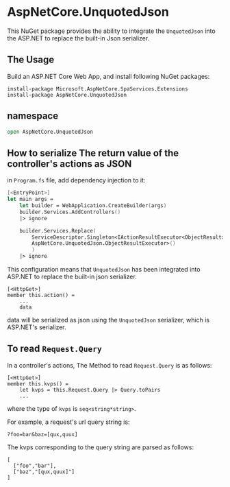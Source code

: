 # AspNetCore.UnquotedJson

This NuGet package provides the ability to integrate the `UnquotedJson` into the ASP.NET to replace the built-in Json serializer.

## The Usage

Build an ASP.NET Core Web App, and install following NuGet packages:

```
install-package Microsoft.AspNetCore.SpaServices.Extensions
install-package AspNetCore.UnquotedJson
```
## namespace

```fsharp
open AspNetCore.UnquotedJson
```

## How to serialize The return value of the controller's actions as JSON

in `Program.fs` file, add dependency injection to it:

```fsharp
[<EntryPoint>]
let main args =
    let builder = WebApplication.CreateBuilder(args)
    builder.Services.AddControllers() 
    |> ignore

    builder.Services.Replace(
        ServiceDescriptor.Singleton<IActionResultExecutor<ObjectResult>, 
        AspNetCore.UnquotedJson.ObjectResultExecutor>()
        ) 
    |> ignore

```

This configuration means that `UnquotedJson` has been integrated into ASP.NET to replace the built-in json serializer.

```F#
[<HttpGet>]
member this.action() = 
    ...
    data
```

data will be serialized as json using the `UnquotedJson` serializer, which is ASP.NET's serializer.

## To read `Request.Query`

In a controller's actions, The Method to read `Request.Query` is as follows:

```F#
[<HttpGet>]
member this.kvps() = 
    let kvps = this.Request.Query |> Query.toPairs
    ...
```

where the type of `kvps` is `seq<string*string>`.

For example, a request's url query string is:

```
?foo=bar&baz=[qux,quux]
```

The kvps corresponding to the query string are parsed as follows:

```F#
[
  ["foo","bar"],
  ["baz","[qux,quux]"]
]
```
